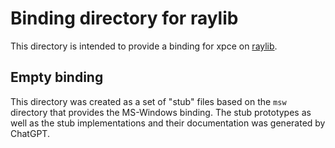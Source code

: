 # Binding directory for raylib

This  directory  is  intended  to   provide  a  binding  for  xpce  on
[raylib](https://www.raylib.com/).

## Empty binding

This directory was created as a set of "stub" files based on the `msw`
directory that  provides the MS-Windows binding.   The stub prototypes
as  well  as the  stub  implementations  and their  documentation  was
generated by ChatGPT.

